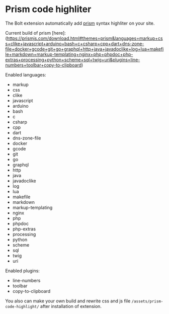 Prism code highliter
==================
The Bolt extension automatically add [prism](https://prismjs.com/) syntax highliter on your site.

Current build of prism [here]:(https://prismjs.com/download.html#themes=prism&languages=markup+css+clike+javascript+arduino+bash+c+csharp+cpp+dart+dns-zone-file+docker+gcode+git+go+graphql+http+java+javadoclike+log+lua+makefile+markdown+markup-templating+nginx+php+phpdoc+php-extras+processing+python+scheme+sql+twig+uri&plugins=line-numbers+toolbar+copy-to-clipboard)

Enabled languages:

* markup
* css
* clike
* javascript
* arduino
* bash
* c
* csharp
* cpp
* dart
* dns-zone-file
* docker
* gcode
* git
* go
* graphql
* http
* java
* javadoclike
* log
* lua
* makefile
* markdown
* markup-templating
* nginx
* php
* phpdoc
* php-extras
* processing
* python
* scheme
* sql
* twig
* uri

Enabled plugins:

* line-numbers
* toolbar
* copy-to-clipboard

You also can make your own build and rewrite css and js file `/assets/prism-code-highlight/` after installation of extension.